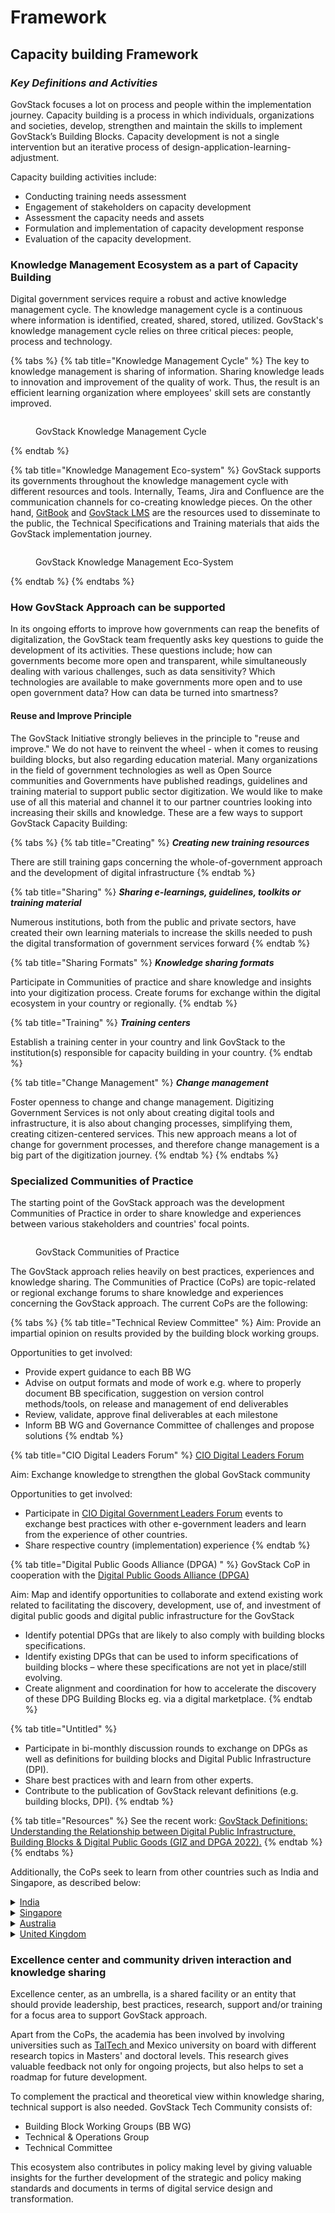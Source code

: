 # Framework

## Capacity building Framework

### _**Key Definitions and Activities**_

GovStack focuses a lot on process and people within the implementation journey. Capacity building is a process in which individuals, organizations and societies, develop, strengthen and maintain the skills to implement GovStack’s Building Blocks. Capacity development is not a single intervention but an iterative process of design-application-learning-adjustment.&#x20;

Capacity building activities include:

* Conducting training needs assessment
* Engagement of stakeholders on capacity development
* Assessment the capacity needs and assets
* Formulation and implementation of capacity development response
* Evaluation of the capacity development. &#x20;

### **Knowledge Management Ecosystem as a part of Capacity Building**

Digital government services require a robust and active knowledge management cycle. The knowledge management cycle is a continuous where information is identified, created, shared, stored, utilized. GovStack's knowledge management cycle relies on three critical pieces: people, process and technology.&#x20;

{% tabs %}
{% tab title="Knowledge Management Cycle" %}
The key to knowledge management is sharing of information. Sharing knowledge leads to innovation and improvement of the quality of work. Thus, the result is an efficient learning organization where employees' skill sets are constantly improved.&#x20;

<figure><img src="../../../.gitbook/assets/cycle.png" alt=""><figcaption><p>GovStack Knowledge Management Cycle</p></figcaption></figure>
{% endtab %}

{% tab title="Knowledge Management Eco-system" %}
GovStack supports its governments throughout the knowledge management cycle with different resources and tools.  Internally, Teams, Jira and Confluence are the communication channels for co-creating knowledge pieces. On the other hand, [GitBook](https://app.gitbook.com/o/pxmRWOPoaU8fUAbbcrus/c/4Q4PEWGtVCZpBYdPkxe3) and [GovStack LMS](broken-reference) are the resources used to disseminate to the public, the Technical Specifications and Training materials that aids the GovStack implementation journey.&#x20;

<figure><img src="../../../.gitbook/assets/KMCC.png" alt=""><figcaption><p>GovStack Knowledge Management Eco-System</p></figcaption></figure>
{% endtab %}
{% endtabs %}

### How GovStack Approach can be supported

In its ongoing efforts to improve how governments can reap the benefits of digitalization, the GovStack team frequently asks key questions to guide the development of its activities. These questions include; how can governments become more open and transparent, while simultaneously dealing with various challenges, such as data sensitivity?  Which technologies are available to make governments more open and to use open government data? How can data be turned into smartness? &#x20;

#### Reuse and Improve Principle

The GovStack Initiative strongly believes in the principle to "reuse and improve." We do not have to reinvent the wheel - when it comes to reusing building blocks, but also regarding education material. Many organizations in the field of government technologies as well as Open Source communities and Governments have published readings, guidelines and training material to support public sector digitization. We would like to make use of all this material and channel it to our partner countries looking into increasing their skills and knowledge. These are a few ways to support GovStack Capacity Building:

{% tabs %}
{% tab title="Creating" %}
_**Creating new training resources**_

There are still training gaps concerning the whole-of-government approach and the development of digital infrastructure&#x20;
{% endtab %}

{% tab title="Sharing" %}
_**Sharing e-learnings, guidelines, toolkits or training material**_

Numerous institutions, both from the public and private sectors, have created their own learning materials to increase the skills needed to push the digital transformation of government services forward
{% endtab %}

{% tab title="Sharing Formats" %}
_**Knowledge sharing formats**_&#x20;

Participate in Communities of practice and share knowledge and insights into your digitization process. Create forums for exchange within the digital ecosystem in your country or regionally.&#x20;
{% endtab %}

{% tab title="Training" %}
_**Training centers**_&#x20;

Establish a training center in your country and link GovStack to the institution(s) responsible for capacity building in your country.&#x20;
{% endtab %}

{% tab title="Change Management" %}
_**Change management**_&#x20;

Foster openness to change and change management. Digitizing Government Services is not only about creating digital tools and infrastructure, it is also about changing processes, simplifying them, creating citizen-centered services. This new approach means a lot of change for government processes, and therefore change management is a big part of the digitization journey. &#x20;
{% endtab %}
{% endtabs %}

### Specialized Communities of Practice

The starting point of the GovStack approach was the development Communities of Practice in order to share knowledge and experiences between various stakeholders and countries' focal points.\
&#x20;

<figure><img src="../../../.gitbook/assets/GetImage.jpeg" alt=""><figcaption><p>GovStack Communities of Practice</p></figcaption></figure>

The GovStack approach relies heavily on best practices, experiences and knowledge sharing. The Communities of Practice (CoPs) are topic-related or regional exchange forums to share knowledge and experiences concerning the GovStack approach. The current CoPs are the following:

{% tabs %}
{% tab title="Technical Review Committee" %}
Aim: Provide an impartial opinion on results provided by the building block working groups.&#x20;

Opportunities to get involved: &#x20;

* Provide expert guidance to each BB WG&#x20;
* Advise on output formats and mode of work e.g. where to properly document BB specification, suggestion on version control methods/tools, on release and management of end deliverables &#x20;
* Review, validate, approve final deliverables at each milestone&#x20;
* Inform BB WG and Governance Committee of challenges and propose solutions
{% endtab %}

{% tab title="CIO Digital Leaders Forum" %}
[CIO Digital Leaders Forum](https://www.govstack.global/govstack-leaders-forum/)&#x20;

Aim: Exchange knowledge to strengthen the global GovStack community &#x20;

Opportunities to get involved: &#x20;

* Participate in [CIO Digital Government Leaders Forum](https://www.govstack.global/govstack-leaders-forum/) events to exchange best practices with other e-government leaders and learn from the experience of other countries.&#x20;
* Share respective country (implementation) experience
{% endtab %}

{% tab title="Digital Public Goods Alliance (DPGA) " %}
GovStack CoP in cooperation with the [Digital Public Goods Alliance (DPGA)](https://digitalpublicgoods.net/)&#x20;

Aim: Map and identify opportunities to collaborate and extend existing work related to facilitating the discovery, development, use of, and investment of digital public goods and digital public infrastructure for the GovStack&#x20;

* Identify potential DPGs that are likely to also comply with building blocks specifications.&#x20;
* Identify existing DPGs that can be used to inform specifications of building blocks – where these specifications are not yet in place/still evolving.&#x20;
* Create alignment and coordination for how to accelerate the discovery of these DPG Building Blocks eg. via a digital marketplace.&#x20;
{% endtab %}

{% tab title="Untitled" %}
* Participate in bi-monthly discussion rounds to exchange on DPGs as well as definitions for building blocks and Digital Public Infrastructure (DPI).&#x20;
* Share best practices with and learn from other experts.&#x20;
* Contribute to the publication of GovStack relevant definitions (e.g. building blocks, DPI).&#x20;
{% endtab %}

{% tab title="Resources" %}
See the recent work: [GovStack Definitions: Understanding the Relationship between Digital Public Infrastructure, Building Blocks & Digital Public Goods (GIZ and DPGA 2022).](https://digitalpublicgoods.net/DPI-DPG-BB-Definitions.pdf)
{% endtab %}
{% endtabs %}

Additionally, the CoPs seek to learn from other countries such as India and Singapore, as described below:

<details>

<summary><a href="https://www.india.gov.in/people-groups/community">India</a></summary>

In India, the Department of Administrative Reforms & Public Grievances (DARPG) under the Ministry of Personnel, Public Grievances and Pensions has set-up an “E-Governance Division” that coordinates and supports the implementation of National eGovernance Plan (NeGP) and Digital India programs owned by Ministry of Electronics and Information Technology (MeitY).

The division has conceptualized “[Capacity Building through Master eGovernance Training Plan (MeTP)](https://www.meity.gov.in/dic)” for the years 2013-15. MeTP intends to build the capacity of central government employees for implementing e-Governance projects.

The core areas targeted to be addressed as part of training needs in MeTP are as follows

**Type-1 : Basic ICT Skills** for Office work (office productivity applications, internet, email etc.)

**Type-2: eGovernance related knowledge and skills** (These include topics such as eGovernance life cycle, Government Process Reengineering, Business Models, Public Private Partnerships, Regulatory Frameworks, Information Technology Act, Contract Management, Detailed Project Report (DPR), Request for Proposal (RFP), and Change Management.)

**Type-3: Domain/Sector/Mission Mode Project specific** (for example, Agriculture, Banking)

**Type-4: Soft skills** (Team building, Leadership, effective presentation & communication etc.)

**Type-5: Specialized professional skills** (Project Management, IT Security, IT Audit etc.)

_**The primary objectives of the training are as follows**_

* [ ] Equip the average government employee with the skills required to use the evolving systems and processes_**.**_
* [ ] Aid policy makers in prioritizing eGovernance reform and connecting the dots between various aspects of eGovernance.
* [ ] Support Project Managers by imparting training on modern project and change management techniques and tools.
* [ ] Facilitate transformation in government departments by equipping select teams with skills in process re-engineering and enterprise architecture.

**The delivery models** included are:

Seminar/workshop, Instructor Led Training (ILT), Virtual Classroom (VC), e-Learning, Blended mode of learning.

Subsequently, the National eGovernance Division (NeGD) under the Ministry of Electronics and Information Technology (MeitY), has extensively conducted a research with various key stakeholders and has developed[ “eGovernance Competency Framework (eGCF)](academic-support-to-capacity-development.md#skills-and-competences-to-support-academic-programmes) for Digital India with Implementation Toolkit” in the year 2014. This is a crucial document for conducting all the eGovernance Capacity Building initiatives for the civil servants of federal/state/union territory ministries/departments in India.&#x20;

</details>

<details>

<summary><a href="https://www.smartnation.gov.sg/community/contribute-to-smart-nation">Singapore</a></summary>

Singapore is committed to becoming a world leader in digitalization. Capitalizing on the huge potential opened up by technology, Singapore is putting forward an overarching [Smart Nation](https://www.smartnation.gov.sg/about-smart-nation/transforming-singapore) vision that is based on three pillars: [Digital Government](https://www.smartnation.gov.sg/about-smart-nation/digital-government), [Digital Economy](https://www.smartnation.gov.sg/about-smart-nation/digital-economy), and [Digital Society](https://www.smartnation.gov.sg/about-smart-nation/digital-society). Taken together, these three pillars are responsible for effecting significant shits across all sectors and policy areas.&#x20;

#### Capacity Building in Singapore

Singapore observes that there are three ways to address the capacity building needs of citizens, civil servants and leaders and professionals, whose details are listed described below.

**Citizens:**![](<../../../.gitbook/assets/GetImage (10).png>)



The Ministry of Communications and Information (MCI), Government of Singapore has a set of portfolios to drive the digital transformation. One such is “Digital Readiness” with four strategic outcomes (a) Digital access (b) Digital Literacy (c) Digital participation and (d) Digital inclusion by design. In regard to “Digital Literacy”, the “[Digital Readiness (MCI n.d.)"](https://www.mci.gov.sg/en/portfolios/digital-readiness/digital-readiness-blueprint) blueprint recommends the following.

* Identify a set of basic digital skills for everyday activities to spur the take-up of digital technology, especially among the less digitally savvy.
* Strengthen focus on information and media literacy, to build resilience in an era of online falsehoods.
* Ensure that our children and youth grow up to form meaningful relationships with people around them and use technology to benefit their communities.

**B. Civil Servants**

The [Digital Government Blueprint](https://www.mci.gov.sg/en/portfolios/digital-readiness/digital-readiness-blueprint) recommends raising digital capabilities to pursue innovation so that the government is able to “think fast, start small and act fast” to seize new opportunities. The Government has been deepening its technical capabilities through a Centre of Excellence (or CentEx) for ICT and Smart Systems, where specialist engineering expertise will be grown to support the WOG. The CentEx will house capability centers such as Data Science and AI, ICT Infrastructure, Application Development, Sensors and IoT, Cybersecurity, and Geospatial. The CentEx may expand into new technology capability areas as the need arises – for example, in robotics, VR/AR, digital twins or blockchain.

The CentEx will support the development of ICT skills and leadership for WOG through:

* Building an in-house reserve of deep technical skills in areas where internal capabilities are needed to deal with highly complex issues on short notice.
* Raising capabilities of ICT practitioners and leaders across the WOG; and
* Equipping public officers with relevant broad-based ICT skills (e.g. basic awareness of data analytics).

**C. Leaders and officials**

In Singapore, the Institute of Systems Science at [National University of Singapore (NUS-ISS)](https://www.iss.nus.edu.sg/) plays a pivotal role in building the capacities of digital leaders and professionals. [NUS-ISS](https://www.iss.nus.edu.sg/) has been appointed as The Digital Academy (TDA) operations partner, established by The Government Technology Agency (GovTech Singapore) for Whole Of Government (WOG). As Operations Partner of The Digital Academy, NUS-ISS is partnering GovTech in developing training roadmaps and managing the enrolment, logistics, publicity and training processes.

The NUS-ISS offers a wide range of programs to build the capacities. They are broadly categorized as follows.

1. Executive Education: AI, Cyber Security, Data Science, Digital Agility, Digital Innovation & Design, Digital Strategy and Leadership, Digital products and platforms, Smart Health leadership, Software systems, Stackup-Startup Tech Talent Development
2. Graduate Programs: Systems Analysis, Enterprise Business Analytics, Digital Leadership, Intelligent Systems, Software engineering
3. eGovernment Leadership Center: Digital Government Transformation, Smart Nation, Public Sector Innovation, Citizen engagement



</details>

<details>

<summary><a href="https://www.dta.gov.au/help-and-advice/communities-practice">Australia</a></summary>

Communities of practice [(Australia Government n.d.)](https://www.digitalprofession.gov.au/about-digital-profession) are groups of people working in the same field in government. They bring those people together to share ideas, show their work, solve problems and explore best practice. These include:

* [ ] **Agile & Lean Community** - The Agile & Lean Community is an open group for anyone interested in agile, lean, lean start-up, DevOps and more!
* [ ] **Content Community of Practice -** The Content Community of Practice is a place for government content specialists, practitioners and leaders to share ideas, solve problems, connect to peers and work in the open.
* [ ] **Cross-Discipline Community of Practice** - The Cross-Discipline Community of Practice is open to everyone. It’s a place for all people working in government, educational institutions and industry practitioners, leaders, or people interested in design for government to share ideas, solve problems, connect to peers and work in the open.
* [ ] **Cyber Security -** The Cyber Security community is for Digital Profession members interested in Cyber Security.
* [ ] **Visual Scribe (Graphic facilitation)** - The Visual Scribe community is here for Digital profession members interested in visual scribing and storytelling.
* [ ] **Government Architecture community** - This community is for government employees interested in government architecture. A shared understanding of government architecture and capabilities will improve collaboration and cross-disciplinary design, resulting in better government services. Join the Government Architecture community.
* [ ] **Life event communities (GovX)** - The GovX life event communities bring people and organizations together to explore more ways to collaborate, design and prioritize delivery efforts based on the life events of people and their experience.
* [ ] **Research and Design Community of Practice** - The Design and Research Community of Practice is a place for all government practitioners, leaders, or people interested in design for government to share ideas, solve problems, connect to peers and work in the open.
* [ ] **P3M community** - This community is for people involved in portfolio, program and project management (P3M) in any part of government in Australia.
* [ ] **Open data community** - This community is for people who work with public data in the Australian Public Service or who carry out publicly funded research. It's also for people who develop, innovate or carry out research using Australia’s public datasets.

Apart from the above CoP's, the Australian Government has established the [**Digital Profession center (Australian Government n.d.)** ](https://www.digitalprofession.gov.au/about-digital-profession)as part of the Australian Government with the aim to lift the digital capability of the Australian Public Service (APS) to transform government services and build a government fit for the digital age.



</details>

<details>

<summary><a href="https://www.gov.uk/service-manual/communities">United Kingdom</a></summary>

The UK as part of their Government Digital Service (gov.uk) has created a set of service manuals and several communities of practice. One of these manuals is a handbook for people developing communities of practice in government - [Community Development Handbook (GOV.UK 2017).](https://www.gov.uk/government/publications/community-development-handbook/community-development-handbook)

The [**UK government states that**](https://www.gov.uk/government/publications/community-development-handbook/community-development-handbook) Communities of practice are for people who share common job roles, responsibilities or remits. They do well through regular interaction and common goals.

&#x20;The communities of Practice that the UK government has established CoPs that include:

* [**Accessibility community**](https://www.gov.uk/service-manual/communities/accessibility-community) - For anyone with an interest in accessibility.&#x20;
* [**Agile delivery community** ](https://www.gov.uk/service-manual/communities/agile-delivery-community)- For anyone interested in using agile methods to deliver government projects.&#x20;
* [**Assisted digital and digital take-up community**](https://www.gov.uk/service-manual/communities/assisted-digital-and-digital-take-up-community) - For anyone procuring, designing or managing assisted digital support.&#x20;
* [**Content community**](https://www.gov.uk/service-manual/communities/content-community) - For anyone involved in content or website publishing.&#x20;
* [**Data Engineering community**](https://www.gov.uk/service-manual/communities/data-engineering-community) - For anyone designing and building data products and services.
* [**Data science community**](https://www.gov.uk/service-manual/communities/data-science-community) - For anyone interested in data science best practice and using evidence to make decisions.&#x20;
* [**Design community**](https://www.gov.uk/service-manual/communities/design-community) - For anyone working in interaction design, graphic design, service design or content design.&#x20;
* [**Digital buying community**](https://www.gov.uk/service-manual/communities/digital-buying-community) - For anyone in the public sector buying digital data and technology services.&#x20;
* [**Performance analysis community**](https://www.gov.uk/service-manual/communities/performance-and-data-analysis-community) - For anyone working with data and analytics.
* [**Policy design community**](https://www.gov.uk/service-manual/communities/policy-design-community) - Discuss and learn about the role of policy design in government.&#x20;
* [**Product and service community**](https://www.gov.uk/service-manual/communities/product-and-service-community) - For anyone using product management methods to deliver government products and services .
* [**Standards and assurance community** ](https://www.gov.uk/service-manual/communities/standards-and-assurance-community)- For anyone designing, implementing or assessing government digital or technology standards.&#x20;
* [**Technical writing community** ](https://www.gov.uk/service-manual/communities/technical-writing-community)**-** For anyone interested in writing about technology.
* [**Technology community (backend development)**](https://www.gov.uk/service-manual/communities/technology-community-backend-development) - For anyone working in backend development for services.&#x20;
* [**Technology community (frontend development)**](https://www.gov.uk/service-manual/communities/technology-community-frontend-development) - For anyone working in frontend development for services.&#x20;
* [**Technology community (technical architecture)**](https://www.gov.uk/service-manual/communities/technology-community-technical-architecture) - For anyone working in technical architecture for services.&#x20;
* [**Technology community (web operations)**](https://www.gov.uk/service-manual/communities/technology-community-web-operations) - For anyone working in web operations for services.&#x20;
* [**User research community**](https://www.gov.uk/service-manual/communities/user-research-community) -  For anyone interested in improving user research practices across government.&#x20;
* [**User support community**](https://www.gov.uk/service-manual/communities/user-support-community) - For anyone working in user support for services. &#x20;

</details>

### Excellence center and community driven interaction and knowledge sharing

Excellence center, as an umbrella, is a shared facility or an entity that should provide leadership, best practices, research, support and/or training for a focus area to support GovStack approach.&#x20;

Apart from the CoPs, the academia has been involved by involving universities such as [TalTech  ](https://taltech.ee/en/)and Mexico university on board with different research topics in Masters' and doctoral levels. This research gives valuable feedback not only for ongoing projects, but also helps to set a roadmap for future development. &#x20;

To complement the practical and theoretical view within knowledge sharing, technical support is also needed. GovStack Tech Community consists of: &#x20;

* Building Block Working Groups (BB WG) &#x20;
* Technical & Operations Group &#x20;
* Technical Committee &#x20;

This ecosystem also contributes in policy making level by giving valuable insights for the further development of the strategic and policy making standards and documents in terms of digital service design and transformation.





